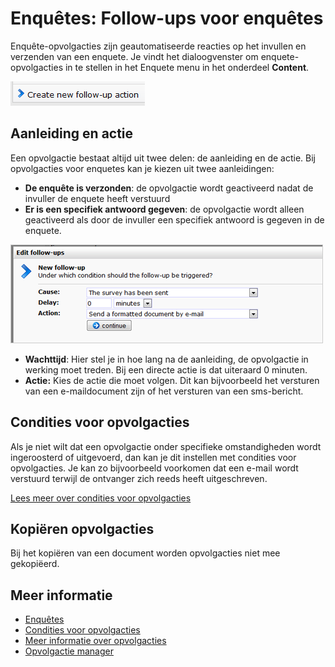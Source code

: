 # Enquêtes: Follow-ups voor enquêtes

Enquête-opvolgacties zijn geautomatiseerde reacties op het invullen en 
verzenden van een enquete. Je vindt het dialoogvenster om 
enquete-opvolgacties in te stellen in het Enquete menu in het onderdeel 
**Content**.

![](../images/addnewfollowup.png)

## Aanleiding en actie

Een opvolgactie bestaat altijd uit twee delen: de aanleiding en de actie. 
Bij opvolgacties voor enquetes kan je kiezen uit twee aanleidingen:

-   **De enquête is verzonden**: de opvolgactie wordt geactiveerd nadat 
de invuller de enquete heeft verstuurd
-   **Er is een specifiek antwoord gegeven**: de opvolgactie wordt 
alleen geactiveerd als door de invuller een specifiek antwoord is 
gegeven in de enquete.

![](../images/survey-followup.png "Documentation/survey-followup.png")

- **Wachttijd**: Hier stel je in hoe lang na de aanleiding, de 
opvolgactie in werking moet treden. Bij een directe actie is dat 
uiteraard 0 minuten.
- **Actie:** Kies de actie die moet volgen. Dit kan bijvoorbeeld het 
versturen van een e-maildocument zijn of het versturen van een 
sms-bericht.

## Condities voor opvolgacties

Als je niet wilt dat een opvolgactie onder specifieke omstandigheden 
wordt ingeroosterd of uitgevoerd, dan kan je dit instellen met condities 
voor opvolgacties. Je kan zo bijvoorbeeld voorkomen dat een e-mail wordt 
verstuurd terwijl de ontvanger zich reeds heeft uitgeschreven.

[Lees meer over condities voor opvolgacties](./conditions-for-follow-ups)

## Kopiëren opvolgacties

Bij het kopiëren van een document worden opvolgacties niet mee 
gekopiëerd.

## Meer informatie

* [Enquêtes](./surveys)
* [Condities voor opvolgacties](./conditions-for-follow-ups)
* [Meer informatie over opvolgacties](./follow-up-manager-publisher)
* [Opvolgactie manager](./followups)


